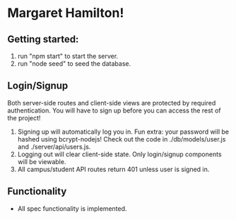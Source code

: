 # Margaret Hamilton!

## Getting started:
1. run "npm start" to start the server.
2. run "node seed" to seed the database.

## Login/Signup
Both server-side routes and client-side views are protected by required authentication. You will have to sign up before you can access the rest of the project!
1. Signing up will automatically log you in. Fun extra: your password will be hashed using bcrypt-nodejs! Check out the code in ./db/models/user.js and ./server/api/users.js.
2. Logging out will clear client-side state. Only login/signup components will be viewable.
3. All campus/student API routes return 401 unless user is signed in.

## Functionality
- All spec functionality is implemented.

